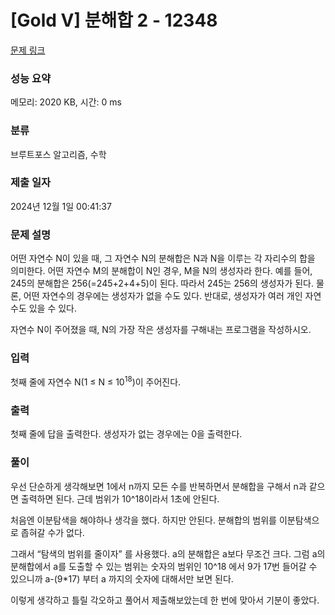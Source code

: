 # [Gold V] 분해합 2 - 12348 

[문제 링크](https://www.acmicpc.net/problem/12348) 

### 성능 요약

메모리: 2020 KB, 시간: 0 ms

### 분류

브루트포스 알고리즘, 수학

### 제출 일자

2024년 12월 1일 00:41:37

### 문제 설명

<p>어떤 자연수 N이 있을 때, 그 자연수 N의 분해합은 N과 N을 이루는 각 자리수의 합을 의미한다. 어떤 자연수 M의 분해합이 N인 경우, M을 N의 생성자라 한다. 예를 들어, 245의 분해합은 256(=245+2+4+5)이 된다. 따라서 245는 256의 생성자가 된다. 물론, 어떤 자연수의 경우에는 생성자가 없을 수도 있다. 반대로, 생성자가 여러 개인 자연수도 있을 수 있다.</p>

<p>자연수 N이 주어졌을 때, N의 가장 작은 생성자를 구해내는 프로그램을 작성하시오.</p>

### 입력 

 <p>첫째 줄에 자연수 N(1 ≤ N ≤ 10<sup>18</sup>)이 주어진다.</p>

### 출력 

 <p>첫째 줄에 답을 출력한다. 생성자가 없는 경우에는 0을 출력한다.</p>

 ### 풀이 

 <p>우선 단순하게 생각해보면 1에서 n까지 모든 수를 반복하면서 분해합을 구해서 n과 같으면 출력하면 된다. 근데 범위가 10^18이라서 1초에 안된다. 

처음엔 이분탐색을 해야하나 생각을 했다. 하지만 안된다. 분해합의 범위를 이분탐색으로 좁혀갈 수가 없다. 

그래서 “탐색의 범위를 줄이자” 를 사용했다. a의 분해합은 a보다 무조건 크다. 그럼 a의 분해합에서 a를 도출할 수 있는 범위는 숫자의 범위인 10^18 에서 9가 17번 들어갈 수 있으니까 a-(9*17) 부터 a 까지의 숫자에 대해서만 보면 된다. 

이렇게 생각하고 틀릴 각오하고 풀어서 제출해보았는데 한 번에 맞아서 기분이 좋았다.</p>

